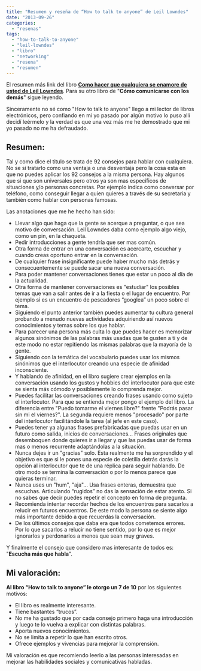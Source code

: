 ```yaml
---
title: "Resumen y reseña de “How to talk to anyone” de Leil Lowndes"
date: "2013-09-26"
categories: 
  - "resenas"
tags: 
  - "how-to-talk-to-anyone"
  - "leil-lowndes"
  - "libro"
  - "networking"
  - "resena"
  - "resumen"
---
```


El resumen más link del libro [**Como hacer que cualquiera se enamore de usted de Leil Lowndes**](https://rocreguant.com/como-hacer-que-cualquiera-se-enamore-de-usted-de-leil-lowndes/1837/). Para su otro libro de "**Cómo comunicarse con los demás**" sigue leyendo.

Sinceramente no sé como "How to talk to anyone" llego a mi lector de libros electrónicos, pero confiando en mi yo pasado por algún motivo lo puso allí decidí leérmelo y la verdad es que una vez más me he demostrado que mi yo pasado no me ha defraudado.

## Resumen:

Tal y como dice el titulo se trata de 92 consejos para hablar con cualquiera. No se si tratarlo como una ventaja o una desventaja pero la cosa esta en que no puedes aplicar los 92 consejos a la misma persona. Hay algunos que si que son universales pero otros ya son mas específicos de situaciones y/o personas concretas. Por ejemplo indica como conversar por teléfono, como conseguir llegar a quien quieres a través de su secretaria y también como hablar con personas famosas.

Las anotaciones que me he hecho han sido:

- Llevar algo que haga que la gente se acerque a preguntar, o que sea motivo de conversación. Leil Lowndes daba como ejemplo algo viejo, como un pin, en la chaqueta.
- Pedir introducciones a gente tendría que ser mas común.
- Otra forma de entrar en una conversación es acercarte, escuchar y cuando creas oportuno entrar en la conversación.
- De cualquier frase insignificante puede haber mucho más detrás y consecuentemente se puede sacar una nueva conversación.
- Para poder mantener conversaciones tienes que estar un poco al día de la actualidad.
- Otra forma de mantener conversaciones es "estudiar" los posibles temas que van a salir antes de ir a la fiesta o el lugar de encuentro. Por ejemplo si es un encuentro de pescadores “googlea” un poco sobre el tema.
- Siguiendo el punto anterior también puedes aumentar tu cultura general probando a menudo nuevas actividades adquiriendo así nuevos conocimientos y temas sobre los que hablar.
- Para parecer una persona más culta lo que puedes hacer es memorizar algunos sinónimos de las palabras más usadas que te gusten a ti y de este modo no estar repitiendo las mismas palabras que la mayoría de la gente.
- Siguiendo con la temática del vocabulario puedes usar los mismos sinónimos que el interlocutor creando una especie de afinidad inconsciente.
- Y hablando de afinidad, en el libro sugiere crear ejemplos en la conversación usando los gustos y hobbies del interlocutor para que este se sienta más cómodo y posiblemente lo comprenda mejor.
- Puedes facilitar las conversaciones creando frases usando como sujeto el interlocutor. Para que se entienda mejor pongo el ejemplo del libro. La diferencia entre "Puedo tomarme el viernes libre?" frente "Podrás pasar sin mi el viernes?". La segunda requiere menos "procesado" por parte del interlocutor facilitándole la tarea (al jefe en este caso).
- Puedes tener ya algunas frases prefabricadas que puedas usar en un futuro como salida, inicios de conversaciones... Frases originales que desemboquen donde quieres ir a llegar y que las puedas usar de forma mas o menos recurrente adaptándolas a la situación.
- Nunca dejes ir un "gracias" solo. Esta realmente me ha sorprendido y el objetivo es que si le pones una especie de coletilla detrás darás la opción al interlocutor que te de una réplica para seguir hablando. De otro modo se termina la conversación o por lo menos parece que quieras terminar.
- Nunca uses un "hum", "aja"... Usa frases enteras, demuestra que escuchas. Articulando “rugidos” no das la sensación de estar atento. Si no sabes que decir puedes repetir el concepto en forma de pregunta.
- Recomienda intentar recordar hechos de los encuentros para sacarlos a relucir en futuros encuentros. De este modo la persona se siente algo más importante debido a que recuerdas la conversación.
- De los últimos consejos que daba era que todos cometemos errores. Por lo que sacarlos a relucir no tiene sentido, por lo que es mejor ignorarlos y perdonarlos a menos que sean muy graves.

Y finalmente el consejo que considero mas interesante de todos es: "**Escucha más que habla**".

## Mi valoración:

**Al libro “How to talk to anyone” le otorgo un 7 de 10** por los siguientes motivos:

- El libro es realmente interesante.
- Tiene bastantes “trucos”.
- No me ha gustado que por cada consejo primero haga una introducción y luego te lo vuelva a explicar con distintas palabras.
- Aporta nuevos conocimientos.
- No se limita a repetir lo que han escrito otros.
- Ofrece ejemplos y vivencias para mejorar la comprensión.

Mi valoración es que recomiendo leerlo a las personas interesadas en mejorar las habilidades sociales y comunicativas habladas.
